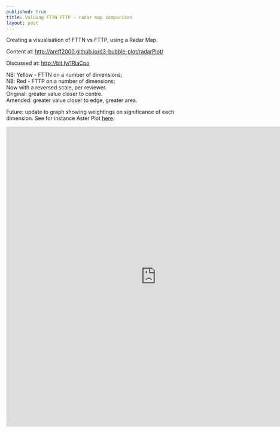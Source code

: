 ```yaml
---
published: true
title: Valuing FTTN FTTP - radar map comparison
layout: post
---
```

Creating a visualisation of FTTN vs FTTP, using a Radar Map.

Content at: <a href="http://areff2000.github.io/d3-bubble-plot/radarPlot/">http://areff2000.github.io/d3-bubble-plot/radarPlot/</a>

Discussed at: <a href="http://bit.ly/1RiaCpo">http://bit.ly/1RiaCpo</a>

NB: Yellow - FTTN on a number of dimensions; <br> 
NB: Red - FTTP on a number of dimensions; <br>
Now with a reversed scale, per reviewer. <br>
Original: greater value closer to centre.<br>
Amended: greater value closer to edge, greater area.<br>

Future: update to graph showing weightings on significance of each dimension. See for instance Aster Plot <a href="http://bl.ocks.org/bbest/2de0e25d4840c68f2db1">here</a>.
<iframe width="800" height="800" frameborder="0" scrolling="no" src="http://areff2000.github.io/d3-bubble-plot/radarPlot/"></iframe>

